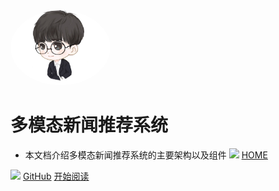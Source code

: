 <img width="160px" style="border-radius: 50%" bor src="head.jpg">

# **多模态新闻推荐系统**

- 本文档介绍多模态新闻推荐系统的主要架构以及组件
![](https://img.shields.io/badge/MIT-newsrecsys-red.svg)
[HOME](https://github.com/harrytsz/)

![](https://img.shields.io/badge/download-1K-brightgreen.svg)
[GitHub](https://github.com/harrytsz/)
[开始阅读](?id=前言)